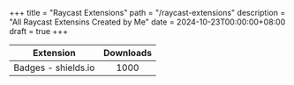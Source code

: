 +++
title = "Raycast Extensions"
path = "/raycast-extensions"
description = "All Raycast Extensins Created by Me"
date = 2024-10-23T00:00:00+08:00
draft = true
+++

|      Extension      | Downloads |
| :-----------------: | :-------: |
| Badges - shields.io |   1000    |
